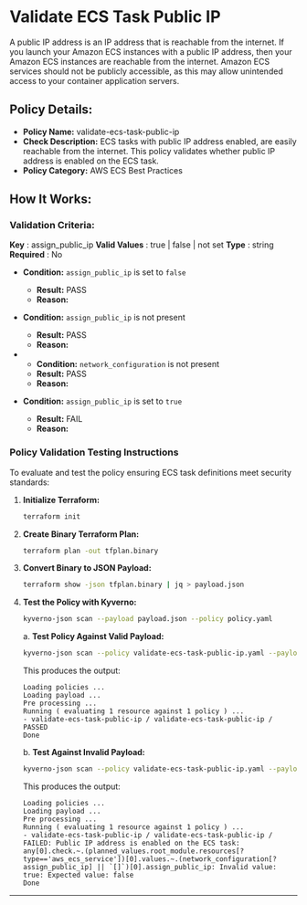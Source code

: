 # Validate ECS Task Public IP

A public IP address is an IP address that is reachable from the internet. If you launch your Amazon ECS instances with a public IP address, then your Amazon ECS instances are reachable from the internet. Amazon ECS services should not be publicly accessible, as this may allow unintended access to your container application servers.

## Policy Details:

- **Policy Name:** validate-ecs-task-public-ip
- **Check Description:** ECS tasks with public IP address enabled, are easily reachable from the internet. This policy validates whether public IP address is enabled on the ECS task.
- **Policy Category:** AWS ECS Best Practices

## How It Works:

### Validation Criteria:

**Key** : assign_public_ip
**Valid Values** : true | false | not set
**Type** : string
**Required** : No

- **Condition:** `assign_public_ip` is set to `false`
  - **Result:** PASS
  - **Reason:** 


- **Condition:** `assign_public_ip` is not present
  - **Result:** PASS
  - **Reason:** 

- - **Condition:** `network_configuration` is not present
  - **Result:** PASS
  - **Reason:** 

- **Condition:** `assign_public_ip` is set to `true`
  - **Result:** FAIL
  - **Reason:** 

### Policy Validation Testing Instructions

To evaluate and test the policy ensuring ECS task definitions meet security standards:

1. **Initialize Terraform:**
    ```bash
    terraform init
    ```

2. **Create Binary Terraform Plan:**
    ```bash
    terraform plan -out tfplan.binary
    ```

3. **Convert Binary to JSON Payload:**
    ```bash
    terraform show -json tfplan.binary | jq > payload.json
    ```

4. **Test the Policy with Kyverno:**
    ```bash
    kyverno-json scan --payload payload.json --policy policy.yaml
    ```
    
    a. **Test Policy Against Valid Payload:**
    ```bash
    kyverno-json scan --policy validate-ecs-task-public-ip.yaml --payload test/good-payload.json
    ```

    This produces the output:
    ```
    Loading policies ...
    Loading payload ...
    Pre processing ...
    Running ( evaluating 1 resource against 1 policy ) ...
    - validate-ecs-task-public-ip / validate-ecs-task-public-ip /  PASSED
    Done
    ```

    b. **Test Against Invalid Payload:**
    ```bash
    kyverno-json scan --policy validate-ecs-task-public-ip.yaml --payload test/bad-payload.json
    ```

    This produces the output:
    ```
    Loading policies ...
    Loading payload ...
    Pre processing ...
    Running ( evaluating 1 resource against 1 policy ) ...
    - validate-ecs-task-public-ip / validate-ecs-task-public-ip /  FAILED: Public IP address is enabled on the ECS task: any[0].check.~.(planned_values.root_module.resources[?type=='aws_ecs_service'])[0].values.~.(network_configuration[?assign_public_ip] || `[]`)[0].assign_public_ip: Invalid value: true: Expected value: false
    Done
    ```

---
